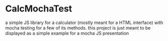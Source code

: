 # CalcMochaTest
a simple JS library for a calculator (mostly meant for a HTML interface) with mocha testing for a few of its methods. 
this project is just meant to be displayed as a simple example for a mocha JS presentation
